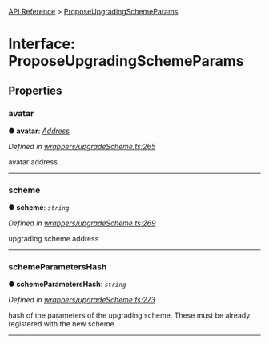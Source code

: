 [API Reference](../README.md) > [ProposeUpgradingSchemeParams](../interfaces/ProposeUpgradingSchemeParams.md)



# Interface: ProposeUpgradingSchemeParams


## Properties
<a id="avatar"></a>

###  avatar

**●  avatar**:  *[Address](../#Address)* 

*Defined in [wrappers/upgradeScheme.ts:265](https://github.com/daostack/arc.js/blob/f343aa24/lib/wrappers/upgradeScheme.ts#L265)*



avatar address




___

<a id="scheme"></a>

###  scheme

**●  scheme**:  *`string`* 

*Defined in [wrappers/upgradeScheme.ts:269](https://github.com/daostack/arc.js/blob/f343aa24/lib/wrappers/upgradeScheme.ts#L269)*



upgrading scheme address




___

<a id="schemeParametersHash"></a>

###  schemeParametersHash

**●  schemeParametersHash**:  *`string`* 

*Defined in [wrappers/upgradeScheme.ts:273](https://github.com/daostack/arc.js/blob/f343aa24/lib/wrappers/upgradeScheme.ts#L273)*



hash of the parameters of the upgrading scheme. These must be already registered with the new scheme.




___


